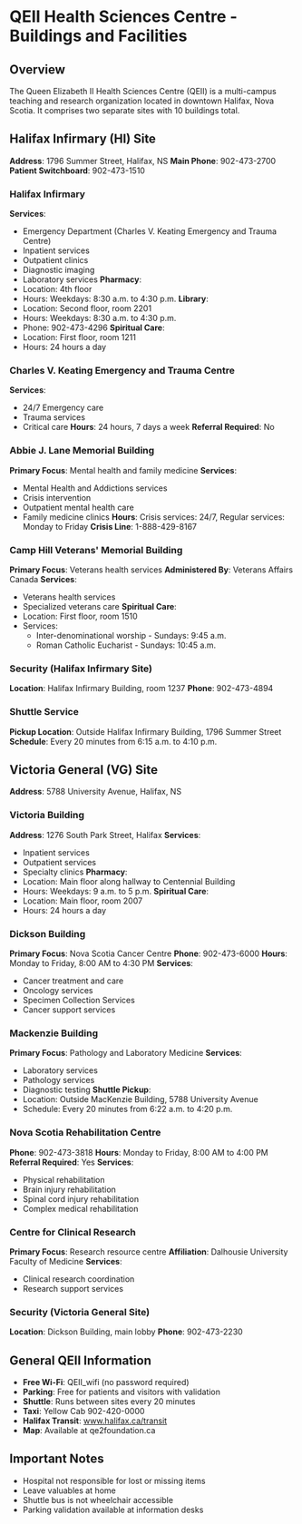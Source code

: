 # QEII Health Sciences Centre - Buildings and Facilities

## Overview
The Queen Elizabeth II Health Sciences Centre (QEII) is a multi-campus teaching and research organization located in downtown Halifax, Nova Scotia. It comprises two separate sites with 10 buildings total.

## Halifax Infirmary (HI) Site
**Address**: 1796 Summer Street, Halifax, NS
**Main Phone**: 902-473-2700
**Patient Switchboard**: 902-473-1510

### Halifax Infirmary
**Services**:
- Emergency Department (Charles V. Keating Emergency and Trauma Centre)
- Inpatient services
- Outpatient clinics
- Diagnostic imaging
- Laboratory services
**Pharmacy**:
- Location: 4th floor
- Hours: Weekdays: 8:30 a.m. to 4:30 p.m.
**Library**:
- Location: Second floor, room 2201
- Hours: Weekdays: 8:30 a.m. to 4:30 p.m.
- Phone: 902-473-4296
**Spiritual Care**:
- Location: First floor, room 1211
- Hours: 24 hours a day

### Charles V. Keating Emergency and Trauma Centre
**Services**:
- 24/7 Emergency care
- Trauma services
- Critical care
**Hours**: 24 hours, 7 days a week
**Referral Required**: No

### Abbie J. Lane Memorial Building
**Primary Focus**: Mental health and family medicine
**Services**:
- Mental Health and Addictions services
- Crisis intervention
- Outpatient mental health care
- Family medicine clinics
**Hours**: Crisis services: 24/7, Regular services: Monday to Friday
**Crisis Line**: 1-888-429-8167

### Camp Hill Veterans' Memorial Building
**Primary Focus**: Veterans health services
**Administered By**: Veterans Affairs Canada
**Services**:
- Veterans health services
- Specialized veterans care
**Spiritual Care**:
- Location: First floor, room 1510
- Services:
  - Inter-denominational worship - Sundays: 9:45 a.m.
  - Roman Catholic Eucharist - Sundays: 10:45 a.m.

### Security (Halifax Infirmary Site)
**Location**: Halifax Infirmary Building, room 1237
**Phone**: 902-473-4894

### Shuttle Service
**Pickup Location**: Outside Halifax Infirmary Building, 1796 Summer Street
**Schedule**: Every 20 minutes from 6:15 a.m. to 4:10 p.m.

## Victoria General (VG) Site
**Address**: 5788 University Avenue, Halifax, NS

### Victoria Building
**Address**: 1276 South Park Street, Halifax
**Services**:
- Inpatient services
- Outpatient services
- Specialty clinics
**Pharmacy**:
- Location: Main floor along hallway to Centennial Building
- Hours: Weekdays: 9 a.m. to 5 p.m.
**Spiritual Care**:
- Location: Main floor, room 2007
- Hours: 24 hours a day

### Dickson Building
**Primary Focus**: Nova Scotia Cancer Centre
**Phone**: 902-473-6000
**Hours**: Monday to Friday, 8:00 AM to 4:30 PM
**Services**:
- Cancer treatment and care
- Oncology services
- Specimen Collection Services
- Cancer support services

### Mackenzie Building
**Primary Focus**: Pathology and Laboratory Medicine
**Services**:
- Laboratory services
- Pathology services
- Diagnostic testing
**Shuttle Pickup**:
- Location: Outside MacKenzie Building, 5788 University Avenue
- Schedule: Every 20 minutes from 6:22 a.m. to 4:20 p.m.

### Nova Scotia Rehabilitation Centre
**Phone**: 902-473-3818
**Hours**: Monday to Friday, 8:00 AM to 4:00 PM
**Referral Required**: Yes
**Services**:
- Physical rehabilitation
- Brain injury rehabilitation
- Spinal cord injury rehabilitation
- Complex medical rehabilitation

### Centre for Clinical Research
**Primary Focus**: Research resource centre
**Affiliation**: Dalhousie University Faculty of Medicine
**Services**:
- Clinical research coordination
- Research support services

### Security (Victoria General Site)
**Location**: Dickson Building, main lobby
**Phone**: 902-473-2230

## General QEII Information
- **Free Wi-Fi**: QEII_wifi (no password required)
- **Parking**: Free for patients and visitors with validation
- **Shuttle**: Runs between sites every 20 minutes
- **Taxi**: Yellow Cab 902-420-0000
- **Halifax Transit**: www.halifax.ca/transit
- **Map**: Available at qe2foundation.ca

## Important Notes
- Hospital not responsible for lost or missing items
- Leave valuables at home
- Shuttle bus is not wheelchair accessible
- Parking validation available at information desks
